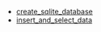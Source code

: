 - [create_sqlite_database](create_sqlite_database/README.md)
- [insert_and_select_data](insert_and_select_data/README.md)
